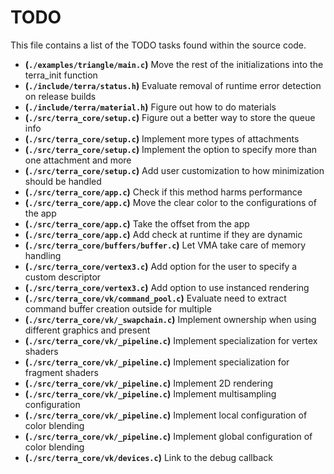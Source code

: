 # TODO
This file contains a list of the TODO tasks found within the source code.
- **(`./examples/triangle/main.c`)** Move the rest of the initializations into the terra_init function
- **(`./include/terra/status.h`)** Evaluate removal of runtime error detection on release builds
- **(`./include/terra/material.h`)** Figure out how to do materials
- **(`./src/terra_core/setup.c`)** Figure out a better way to store the queue info
- **(`./src/terra_core/setup.c`)** Implement more types of attachments
- **(`./src/terra_core/setup.c`)** Implement the option to specify more than one attachment and more
- **(`./src/terra_core/setup.c`)** Add user customization to how minimization should be handled
- **(`./src/terra_core/app.c`)** Check if this method harms performance
- **(`./src/terra_core/app.c`)** Move the clear color to the configurations of the app
- **(`./src/terra_core/app.c`)** Take the offset from the app
- **(`./src/terra_core/app.c`)** Add check at runtime if they are dynamic
- **(`./src/terra_core/buffers/buffer.c`)** Let VMA take care of memory handling
- **(`./src/terra_core/vertex3.c`)** Add option for the user to specify a custom descriptor
- **(`./src/terra_core/vertex3.c`)** Add option to use instanced rendering
- **(`./src/terra_core/vk/command_pool.c`)** Evaluate need to extract command buffer creation outside for multiple
- **(`./src/terra_core/vk/_swapchain.c`)** Implement ownership when using different graphics and present
- **(`./src/terra_core/vk/_pipeline.c`)** Implement specialization for vertex shaders
- **(`./src/terra_core/vk/_pipeline.c`)** Implement specialization for fragment shaders
- **(`./src/terra_core/vk/_pipeline.c`)** Implement 2D rendering
- **(`./src/terra_core/vk/_pipeline.c`)** Implement multisampling configuration
- **(`./src/terra_core/vk/_pipeline.c`)** Implement local configuration of color blending
- **(`./src/terra_core/vk/_pipeline.c`)** Implement global configuration of color blending
- **(`./src/terra_core/vk/devices.c`)** Link to the debug callback
